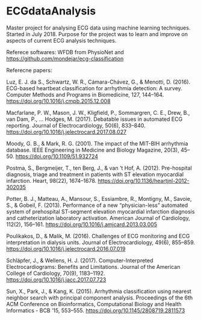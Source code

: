 # ECGdataAnalysis

Master project for analysing ECG data using machine learning techniques.
Started in July 2018. 
Purpose for the project was to learn and improve on aspects of current ECG analysis techniques. 

Referece softwares:
WFDB from PhysioNet and https://github.com/mondejar/ecg-classification

Referecne papers:

Luz, E. J. da S., Schwartz, W. R., Cámara-Chávez, G., & Menotti, D. (2016). ECG-based heartbeat classification for arrhythmia detection: A survey. Computer Methods and Programs in Biomedicine, 127, 144–164. https://doi.org/10.1016/j.cmpb.2015.12.008

Macfarlane, P. W., Mason, J. W., Kligfield, P., Sommargren, C. E., Drew, B., van Dam, P., … Hodges, M. (2017). Debatable issues in automated ECG reporting. Journal of Electrocardiology, 50(6), 833–840. https://doi.org/10.1016/j.jelectrocard.2017.08.027

Moody, G. B., & Mark, R. G. (2001). The impact of the MIT-BIH arrhythmia database. IEEE Engineering in Medicine and Biology Magazine, 20(3), 45–50. https://doi.org/10.1109/51.932724

Postma, S., Bergmeijer, T., ten Berg, J., & van ’t Hof, A. (2012). Pre-hospital diagnosis, triage and treatment in patients with ST elevation myocardial infarction. Heart, 98(22), 1674–1678. https://doi.org/10.1136/heartjnl-2012-302035

Potter, B. J., Matteau, A., Mansour, S., Essiambre, R., Montigny, M., Savoie, S., & Gobeil, F. (2013). Performance of a new “physician-less” automated system of prehospital ST-segment elevation myocardial infarction diagnosis and catheterization laboratory activation. American Journal of Cardiology, 112(2), 156–161. https://doi.org/10.1016/j.amjcard.2013.03.005

Poulikakos, D., & Malik, M. (2016). Challenges of ECG monitoring and ECG interpretation in dialysis units. Journal of Electrocardiology, 49(6), 855–859. https://doi.org/10.1016/j.jelectrocard.2016.07.019

Schläpfer, J., & Wellens, H. J. (2017). Computer-Interpreted Electrocardiograms: Benefits and Limitations. Journal of the American College of Cardiology, 70(9), 1183–1192. https://doi.org/10.1016/j.jacc.2017.07.723

Sun, X., Park, J., & Kang, K. (2015). Arrhythmia classification using nearest neighbor search with principal component analysis. Proceedings of the 6th ACM Conference on Bioinformatics, Computational Biology and Health Informatics - BCB ’15, 553–555. https://doi.org/10.1145/2808719.2811573

